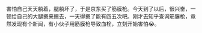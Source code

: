害怕自己天天躺着，腿躺坏了，于是京东买了筋膜枪。今天到了以后，很兴奋，一顿给自己的大腿摁来摁去，一天得摁了能有四五次吧。刚才去知乎查询筋膜枪，竟然发现有个新闻，有小伙子用筋膜枪导致血栓，立刻开始害怕😭。
